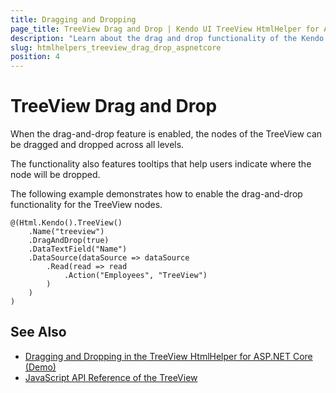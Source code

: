 ```yaml
---
title: Dragging and Dropping
page_title: TreeView Drag and Drop | Kendo UI TreeView HtmlHelper for ASP.NET Core
description: "Learn about the drag and drop functionality of the Kendo UI TreeView HtmlHelper for ASP.NET Core (MVC 6 or ASP.NET Core MVC)."
slug: htmlhelpers_treeview_drag_drop_aspnetcore
position: 4
---
```


# TreeView Drag and Drop

When the drag-and-drop feature is enabled, the nodes of the TreeView can be dragged and dropped across all levels.

The functionality also features tooltips that help users indicate where the node will be dropped.

The following example demonstrates how to enable the drag-and-drop functionality for the TreeView nodes.

    @(Html.Kendo().TreeView()
        .Name("treeview")
        .DragAndDrop(true)
        .DataTextField("Name")
        .DataSource(dataSource => dataSource
            .Read(read => read
                .Action("Employees", "TreeView")
            )
        )
    )

## See Also

* [Dragging and Dropping in the TreeView HtmlHelper for ASP.NET Core (Demo)](https://demos.telerik.com/aspnet-core/treeview/dragdrop)
* [JavaScript API Reference of the TreeView](http://docs.telerik.com/kendo-ui/api/javascript/ui/treeview)
